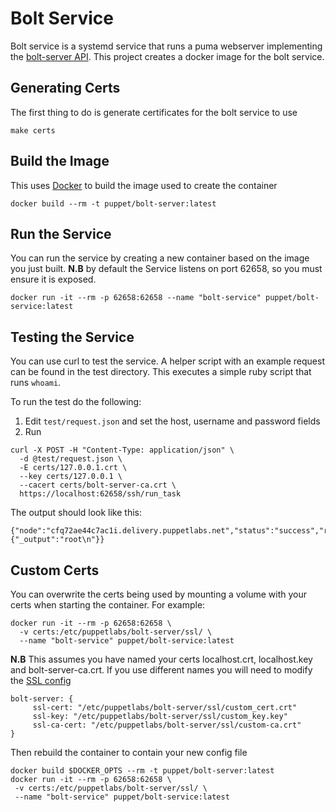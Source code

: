 # Bolt Service

Bolt service is a systemd service that runs a puma webserver implementing the
[bolt-server API](../developer-docs/bolt_server.md). This project creates a
docker image for the bolt service.  

## Generating Certs

The first thing to do is generate certificates for the bolt service to use

```
make certs
```

## Build the Image

This uses [Docker]() to build the image used to create the container

```
docker build --rm -t puppet/bolt-server:latest
```

## Run the Service

You can run the service by creating a new container based on the image you
just built. **N.B** by default the Service listens on port 62658, so you must
ensure it is exposed.
```
docker run -it --rm -p 62658:62658 --name "bolt-service" puppet/bolt-service:latest
```
## Testing the Service
You can use curl to test the service. A helper script with an example request
can be found in the test directory. This executes a simple ruby script that runs `whoami`.

To run the test do the following:

1. Edit `test/request.json` and set the host, username and password fields
2. Run 
```
curl -X POST -H "Content-Type: application/json" \
  -d @test/request.json \
  -E certs/127.0.0.1.crt \
  --key certs/127.0.0.1 \
  --cacert certs/bolt-server-ca.crt \
  https://localhost:62658/ssh/run_task
```

The output should look like this:
```
{"node":"cfq72ae44c7ac1i.delivery.puppetlabs.net","status":"success","result":{"_output":"root\n"}}
```

## Custom Certs
You can overwrite the certs being used by mounting a volume with your certs when
starting the container. For example:

```
docker run -it --rm -p 62658:62658 \
  -v certs:/etc/puppetlabs/bolt-server/ssl/ \
  --name "bolt-service" puppet/bolt-service:latest
```

**N.B** This assumes you have named your certs localhost.crt, localhost.key
and bolt-server-ca.crt. If you use different names you will need to modify
the [SSL config](resources/bolt-server.conf)

```
bolt-server: {
     ssl-cert: "/etc/puppetlabs/bolt-server/ssl/custom_cert.crt"
     ssl-key: "/etc/puppetlabs/bolt-server/ssl/custom_key.key"
     ssl-ca-cert: "/etc/puppetlabs/bolt-server/ssl/custom-ca.crt"
}
```

Then rebuild the container to contain your new config file

```
docker build $DOCKER_OPTS --rm -t puppet/bolt-server:latest
docker run -it --rm -p 62658:62658 \
 -v certs:/etc/puppetlabs/bolt-server/ssl/ \
 --name "bolt-service" puppet/bolt-service:latest
```
